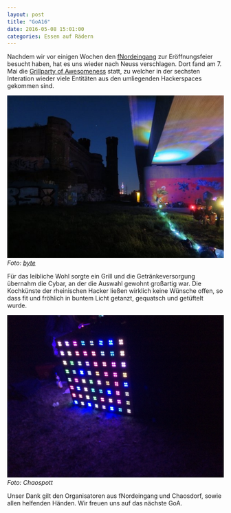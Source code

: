 ```yaml
---
layout: post
title: "GoA16"
date: 2016-05-08 15:01:00
categories: Essen auf Rädern
---
```

Nachdem wir vor einigen Wochen den [fNordeingang](http://chaospott.de/2016/03/06/fnordeingang) zur Eröffnungsfeier besucht haben, hat es uns wieder nach Neuss verschlagen. Dort fand am 7. Mai die [Grillparty of Awesomeness](https://events.fnordeingang.de/goa/2016/wiki/GoA16) statt, zu welcher in der sechsten Interation wieder viele Entitäten aus den umliegenden Hackerspaces gekommen sind.

![GoA16](/media/2016-05-08/goa00.jpg)
*Foto: [byte](https://twitter.com/byte_jra/status/729111563861405696)*

Für das leibliche Wohl sorgte ein Grill und die Getränkeversorgung übernahm die Cybar, an der die Auswahl gewohnt großartig war. Die Kochkünste der rheinischen Hacker ließen wirklich keine Wünsche offen, so dass fit und fröhlich in buntem Licht getanzt, gequatsch und getüftelt wurde. 

![GoA16](/media/2016-05-08/goa01.jpg)
*Foto: Chaospott*

Unser Dank gilt den Organisatoren aus fNordeingang und Chaosdorf, sowie allen helfenden Händen. Wir freuen uns auf das nächste GoA.
